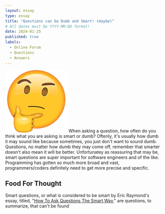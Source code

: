 ```yaml
---
layout: essay
type: essay
title: "Questions can be Dumb and Smart! (maybe)"
# All dates must be YYYY-MM-DD format!
date: 2024-01-25
published: true
labels:
  - Online Forum
  - Questions
  - Answers
---
```

<img width="200px" class="rounded float-start pe-4" src="../img/huh.png">
When asking a question, how often do you think what you are asking is smart or dumb? Oftenly, it's usually how dumb it may sound like because sometimes, you just don't want to sound dumb. Questions, no matter how dumb they may come off, remember that smarter doesn't also mean it will be better. Unfortunatey as reassuring that may be, smart questions are super important for software engineers and of the like. Programming has gotten so much more broad and vast, programmers/coders definitely need to get more precise and specific. 

## Food For Thought

Smart questions, or what is considered to be smart by Eric Raymond's essay, titled, "<a href="http://www.catb.org/esr/faqs/smart-questions.html">How To Ask Questions The Smart Way</a>," are questions, to summarize, that can't be found 
